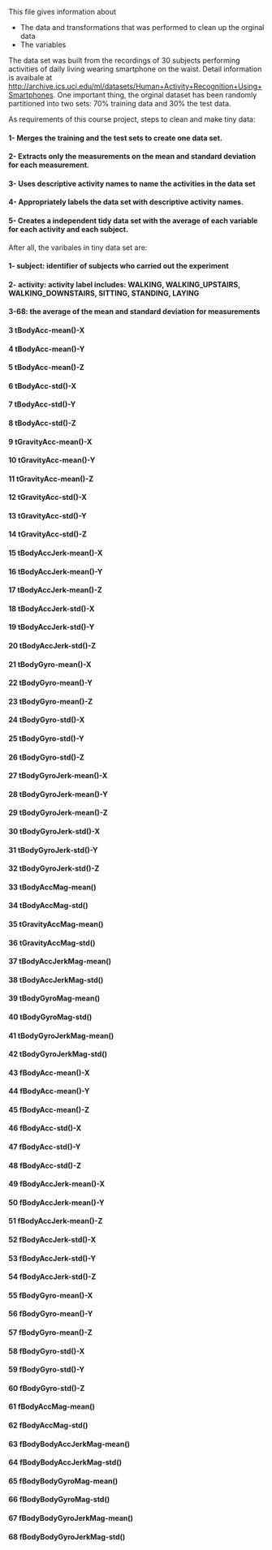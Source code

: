  This file gives information about
 - The data and transformations that was performed to clean up the orginal data
 - The variables 

 The data set was built from the recordings of 30 subjects performing activities of daily living wearing smartphone on the waist. 
 Detail information is avaibale at http://archive.ics.uci.edu/ml/datasets/Human+Activity+Recognition+Using+Smartphones. 
 One important thing, the orginal dataset has been randomly partitioned into two sets: 70% training data and 30% the test data. 

 As requirements of this course project, steps to clean and make tiny data:
####  1- Merges the training and the test sets to create one data set.
####  2- Extracts only the measurements on the mean and standard deviation for each measurement. 
####  3- Uses descriptive activity names to name the activities in the data set
####  4- Appropriately labels the data set with descriptive activity names. 
####  5- Creates a independent tidy data set with the average of each variable for each activity and each subject. 

 After all, the varibales in tiny data set are:
#### 1- subject: identifier of subjects who carried out the experiment
#### 2- activity: activity label includes: WALKING, WALKING_UPSTAIRS, WALKING_DOWNSTAIRS, SITTING, STANDING, LAYING
#### 3-68: the average of the mean and standard deviation for measurements
####	3	tBodyAcc-mean()-X
####	4	tBodyAcc-mean()-Y
####	5	tBodyAcc-mean()-Z
####	6	tBodyAcc-std()-X
####	7	tBodyAcc-std()-Y
####	8	tBodyAcc-std()-Z
####	9	tGravityAcc-mean()-X
####	10	tGravityAcc-mean()-Y
####	11	tGravityAcc-mean()-Z
####	12	tGravityAcc-std()-X
####	13	tGravityAcc-std()-Y
####	14	tGravityAcc-std()-Z
####	15	tBodyAccJerk-mean()-X
####	16	tBodyAccJerk-mean()-Y
####	17	tBodyAccJerk-mean()-Z
####	18	tBodyAccJerk-std()-X
####	19	tBodyAccJerk-std()-Y
####	20	tBodyAccJerk-std()-Z
####	21	tBodyGyro-mean()-X
####	22	tBodyGyro-mean()-Y
####	23	tBodyGyro-mean()-Z
####	24	tBodyGyro-std()-X
####	25	tBodyGyro-std()-Y
####	26	tBodyGyro-std()-Z
####	27	tBodyGyroJerk-mean()-X
####	28	tBodyGyroJerk-mean()-Y
####	29	tBodyGyroJerk-mean()-Z
####	30	tBodyGyroJerk-std()-X
####	31	tBodyGyroJerk-std()-Y
####	32	tBodyGyroJerk-std()-Z
####	33	tBodyAccMag-mean()
####	34	tBodyAccMag-std()
####	35	tGravityAccMag-mean()
####	36	tGravityAccMag-std()
####	37	tBodyAccJerkMag-mean()
####	38	tBodyAccJerkMag-std()
####	39	tBodyGyroMag-mean()
####	40	tBodyGyroMag-std()
####	41	tBodyGyroJerkMag-mean()
####	42	tBodyGyroJerkMag-std()
####	43	fBodyAcc-mean()-X
####	44	fBodyAcc-mean()-Y
####	45	fBodyAcc-mean()-Z
####	46	fBodyAcc-std()-X
####	47	fBodyAcc-std()-Y
####	48	fBodyAcc-std()-Z
####	49	fBodyAccJerk-mean()-X
####	50	fBodyAccJerk-mean()-Y
####	51	fBodyAccJerk-mean()-Z
####	52	fBodyAccJerk-std()-X
####	53	fBodyAccJerk-std()-Y
####	54	fBodyAccJerk-std()-Z
####	55	fBodyGyro-mean()-X
####	56	fBodyGyro-mean()-Y
####	57	fBodyGyro-mean()-Z
####	58	fBodyGyro-std()-X
####	59	fBodyGyro-std()-Y
####	60	fBodyGyro-std()-Z
####	61	fBodyAccMag-mean()
####	62	fBodyAccMag-std()
####	63	fBodyBodyAccJerkMag-mean()
####	64	fBodyBodyAccJerkMag-std()
####	65	fBodyBodyGyroMag-mean()
####	66	fBodyBodyGyroMag-std()
####	67	fBodyBodyGyroJerkMag-mean()
####	68	fBodyBodyGyroJerkMag-std()


